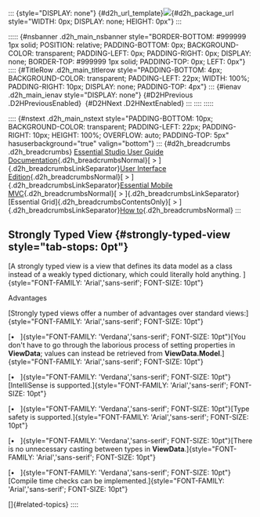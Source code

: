 ::: {style="DISPLAY: none"}
[](ms-xhelp:///?Id=d2h_url_template){#d2h_url_template}![](!package_url!){#d2h_package_url style="WIDTH: 0px; DISPLAY: none; HEIGHT: 0px"}
:::

::::: {#nsbanner .d2h_main_nsbanner style="BORDER-BOTTOM: #999999 1px solid; POSITION: relative; PADDING-BOTTOM: 0px; BACKGROUND-COLOR: transparent; PADDING-LEFT: 0px; PADDING-RIGHT: 0px; DISPLAY: none; BORDER-TOP: #999999 1px solid; PADDING-TOP: 0px; LEFT: 0px"}
:::: {#TitleRow .d2h_main_titlerow style="PADDING-BOTTOM: 4px; BACKGROUND-COLOR: transparent; PADDING-LEFT: 22px; WIDTH: 100%; PADDING-RIGHT: 10px; DISPLAY: none; PADDING-TOP: 4px"}
::: {#ienav .d2h_main_ienav style="DISPLAY: none"}
[](ms-xhelp:///?Id=5ab2c434-c3c6-440a-a0e5-672301983379){#D2HPrevious .D2HPreviousEnabled}  [](ms-xhelp:///?Id=9d16ed63-593d-434b-8a4c-d40a919c7650){#D2HNext .D2HNextEnabled}
:::
::::
:::::

:::: {#nstext .d2h_main_nstext style="PADDING-BOTTOM: 10px; BACKGROUND-COLOR: transparent; PADDING-LEFT: 22px; PADDING-RIGHT: 10px; HEIGHT: 100%; OVERFLOW: auto; PADDING-TOP: 5px" hasuserbackground="true" valign="bottom"}
::: {#d2h_breadcrumbs .d2h_breadcrumbs}
[Essential Studio User Guide Documentation](ms-xhelp:///?Id=12457748-09e3-4d74-a240-8e049cedf030){.d2h_breadcrumbsNormal}[ \> ]{.d2h_breadcrumbsLinkSeparator}[User Interface Edition](ms-xhelp:///?Id=c29296b7-531c-413b-a0ec-488ca1f7f669){.d2h_breadcrumbsNormal}[ \> ]{.d2h_breadcrumbsLinkSeparator}[Essential Mobile MVC](ms-xhelp:///?Id=74df42e3-5434-4590-9be6-3ae2f911cbbc){.d2h_breadcrumbsNormal}[ \> ]{.d2h_breadcrumbsLinkSeparator}[Essential Grid]{.d2h_breadcrumbsContentsOnly}[ \> ]{.d2h_breadcrumbsLinkSeparator}[How to](ms-xhelp:///?Id=5ab2c434-c3c6-440a-a0e5-672301983379){.d2h_breadcrumbsNormal}
:::

## Strongly Typed View {#strongly-typed-view style="tab-stops: 0pt"}

[A strongly typed view is a view that defines its data model as a class instead of a weakly typed dictionary, which could literally hold anything. ]{style="FONT-FAMILY: 'Arial','sans-serif'; FONT-SIZE: 10pt"}

Advantages

[Strongly typed views offer a number of advantages over standard views:]{style="FONT-FAMILY: 'Arial','sans-serif'; FONT-SIZE: 10pt"}

[•   ]{style="FONT-FAMILY: 'Verdana','sans-serif'; FONT-SIZE: 10pt"}[You don\'t have to go through the laborious process of setting properties in **ViewData**; values can instead be retrieved from **ViewData.Model**.]{style="FONT-FAMILY: 'Arial','sans-serif'; FONT-SIZE: 10pt"}

[•   ]{style="FONT-FAMILY: 'Verdana','sans-serif'; FONT-SIZE: 10pt"}[IntelliSense is supported.]{style="FONT-FAMILY: 'Arial','sans-serif'; FONT-SIZE: 10pt"}

[•   ]{style="FONT-FAMILY: 'Verdana','sans-serif'; FONT-SIZE: 10pt"}[Type safety is supported.]{style="FONT-FAMILY: 'Arial','sans-serif'; FONT-SIZE: 10pt"}

[•   ]{style="FONT-FAMILY: 'Verdana','sans-serif'; FONT-SIZE: 10pt"}[There is no unnecessary casting between types in **ViewData**.]{style="FONT-FAMILY: 'Arial','sans-serif'; FONT-SIZE: 10pt"}

[•   ]{style="FONT-FAMILY: 'Verdana','sans-serif'; FONT-SIZE: 10pt"}[Compile time checks can be implemented.]{style="FONT-FAMILY: 'Arial','sans-serif'; FONT-SIZE: 10pt"}

[]{#related-topics}
::::
